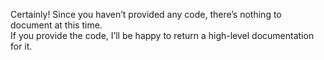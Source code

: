 Certainly! Since you haven’t provided any code, there’s nothing to document at this time.  
If you provide the code, I’ll be happy to return a high-level documentation for it.